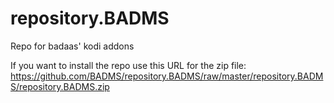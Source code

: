 # repository.BADMS
Repo for badaas' kodi addons

If you want to install the repo use this URL for the zip file:
https://github.com/BADMS/repository.BADMS/raw/master/repository.BADMS/repository.BADMS.zip
